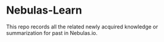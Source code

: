 # Nebulas-Learn
This repo records all the related newly acquired knowledge or summarization for past in Nebulas.io.
